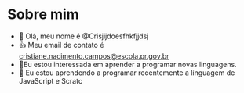 # Sobre mim
- 👋 Olá, meu nome é @Crisjijdoesfhkfjjdsj
- 👍 Meu email de contato é cristiane.nacimento.campos@escola.pr.gov.br
- 👀Eu estou interessada em aprender a programar novas linguagens.
- 🌱 Eu estou  aprendendo a programar recentemente a linguagem de JavaScript e Scratc

<!---
Crisjijdoesfhkfjjdsj/Crisjijdoesfhkfjjdsj is a ✨ special ✨ repository because its `README.md` (this file) appears on your GitHub profile.
You can click the Preview link to take a look at your changes.
--->
